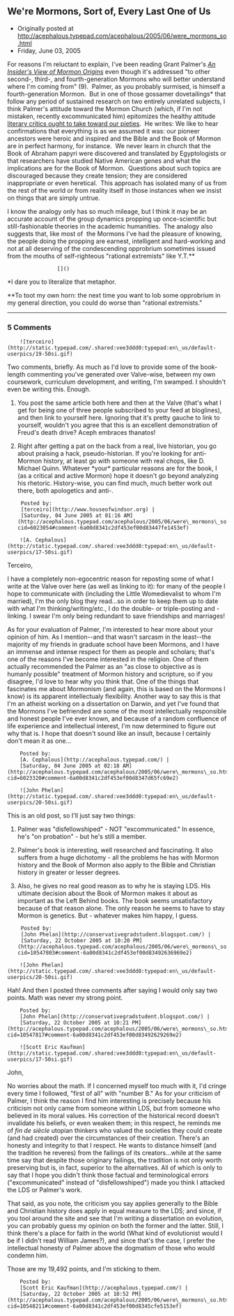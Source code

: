 ## We're Mormons, Sort of, Every Last One of Us

 * Originally posted at http://acephalous.typepad.com/acephalous/2005/06/were_mormons_so.html
 * Friday, June 03, 2005



For reasons I'm reluctant to explain, I've been reading Grant Palmer's [_An Insider's View of Mormon Origins_](http://www.amazon.com/exec/obidos/tg/detail/-/1560851570/qid=1117852340/sr=8-1/ref=sr\_8\_xs\_ap\_i1\_xgl14/102-9607103-5071311?v=glance&s=books&n=507846) even though it's addressed "to other second-, third-, and fourth-generation Mormons who will better understand where I'm coming from" (9).  Palmer, as you probably surmised, is himself a fourth-generation Mormon.  But in one of those gossamer dovetailings\* that follow any period of sustained research on two entirely unrelated subjects, I think Palmer's attitude toward the Mormon Church (which, if I'm not mistaken, recently excommunicated him) epitomizes the healthy attitude [literary critics ought to take toward our pieties](http://www.thevalve.org/go/valve/article/same\_senseless\_ramblings\_slightly\_bigger\_stage\_or\_intellectual\_investments/).  He writes:
We like to hear confirmations that everything is as we assumed it was: our pioneer ancestors were heroic and inspired and the Bible and the Book of Mormon are in perfect harmony, for instance.  We never learn in church that the Book of Abraham papyri were discovered and translated by Egyptologists or that researchers have studied Native American genes and what the implications are for the Book of Mormon.  Questions about such topics are discouraged because they create tension; they are considered inappropriate or even heretical.  This approach has isolated many of us from the rest of the world or from reality itself in those instances when we insist on things that are simply untrue.

I know the analogy only has so much mileage, but I think it may be an accurate account of the group dynamics propping up once-scientific but still-fashionable theories in the academic humanities.  The analogy also suggests that, like most of  the Mormons I've had the pleasure of knowing, the people doing the propping are earnest, intelligent and hard-working and not at all deserving of the condescending opprobrium sometimes issued from the mouths of self-righteous "rational extremists" like Y.T.\*\*

		

					[]()
			

\*I dare you to literalize that metaphor.

\*\*To toot my own horn: the next time you want to lob some opprobrium in my general direction, you could do worse than "rational extremists."  

			

* * *

### 5 Comments 

		

                
[]()

	

		![terceiro](http://static.typepad.com/.shared:vee3ddd0:typepad:en\_us/default-userpics/19-50si.gif)
	

	

		

Two comments, briefly. As much as I'd love to provide some of the book-length commenting you've generated over Valve-wise, between my own coursework, curriculum development, and writing, I'm swamped. I shouldn't even be writing this. Enough.

1. You post the same article both here and then at the Valve (that's what I get for being one of three people subscribed to your feed at bloglines), and then link to yourself here. Ignoring that it's pretty gauche to link to yourself, wouldn't you agree that this is an excellent demonstration of Freud's death drive? Aceph embraces thanatos!

2. Right after getting a pat on the back from a real, live historian, you go about praising a hack, pseudo-historian. If you're looking for anti-Mormon history, at least go with someone with real chops, like D. Michael Quinn. Whatever \*your\* particular reasons are for the book, I (as a critical and active Mormon) hope it doesn't go beyond analyzing his rhetoric. History-wise, you can find much, much better work out there, both apologetics and anti-.

	

		Posted by:
		[terceiro](http://www.houseofwindsor.org) |
		[Saturday, 04 June 2005 at 01:16 AM](http://acephalous.typepad.com/acephalous/2005/06/were\_mormons\_so.html?cid=6023054#comment-6a00d8341c2df453ef00d83447fe1453ef)

[]()

	

		![A. Cephalous](http://static.typepad.com/.shared:vee3ddd0:typepad:en\_us/default-userpics/17-50si.gif)
	

	

		

Terceiro,

I have a completely non-egocentric reason for reposting some of what I write at the Valve over here (as well as linking to it): for many of the people I hope to communicate with (including the Little Womedievalist to whom I'm married), I'm the only blog they read...so in order to keep them up to date with what I'm thinking/writing/etc., I do the double- or triple-posting and -linking.  I swear I'm only being redundant to save friendships and marriages!

As for your evaluation of Palmer, I'm interested to hear more about your opinion of him.  As I mention--and that wasn't sarcasm in the least--the majority of my friends in graduate school have been Mormons, and I have an immense and intense respect for them as people and scholars; that's one of the reasons I've become interested in the religion.  One of them actually recommended the Palmer as an "as close to objective as is humanly possible" treatment of Mormon history and scripture, so if you disagree, I'd love to hear why you think that.  One of the things that fascinates me about Mormonism (and again, this is based on the Mormons I know) is its apparent intellectualy flexibility.  Another way to say this is that I'm an atheist working on a dissertation on Darwin, and yet I've found that the Mormons I've befriended are some of the most intellectually responsible and honest people I've ever known, and because of a random confluence of life experience and intellectual interest, I'm now determined to figure out why that is.  I hope that doesn't sound like an insult, because I certainly don't mean it as one...

	

		Posted by:
		[A. Cephalous](http://acephalous.typepad.com/) |
		[Saturday, 04 June 2005 at 02:18 AM](http://acephalous.typepad.com/acephalous/2005/06/were\_mormons\_so.html?cid=6023320#comment-6a00d8341c2df453ef00d8347d65fc69e2)

[]()

	

		![John Phelan](http://static.typepad.com/.shared:vee3ddd0:typepad:en\_us/default-userpics/20-50si.gif)
	

	

		

This is an old post, so I'll just say two things:

1.  Palmer was "disfellowshiped" - NOT "excommunicated."  In essence, he's "on probation" - but he's still a member.

2.  Palmer's book is interesting, well researched and fascinating.  It also suffers from a huge dichotomy - all the problems he has with Mormon history and the Book of Mormon also apply to the Bible and Christian history in greater or lesser degrees.  

3. Also, he gives no real good reason as to why he is staying LDS.  His ultimate decision about the Book of Mormon makes it about as important as the Left Behind books.  The book seems unsatisfactory because of that reason alone.  The only reason he seems to have to stay Mormon is genetics.  But - whatever makes him happy, I guess.

	

		Posted by:
		[John Phelan](http://conservativegradstudent.blogspot.com/) |
		[Saturday, 22 October 2005 at 10:20 PM](http://acephalous.typepad.com/acephalous/2005/06/were\_mormons\_so.html?cid=10547803#comment-6a00d8341c2df453ef00d83492636969e2)

[]()

	

		![John Phelan](http://static.typepad.com/.shared:vee3ddd0:typepad:en\_us/default-userpics/20-50si.gif)
	

	

		

Hah!  And then I posted three comments after saying I would only say two points.  Math was never my strong point.

	

		Posted by:
		[John Phelan](http://conservativegradstudent.blogspot.com/) |
		[Saturday, 22 October 2005 at 10:21 PM](http://acephalous.typepad.com/acephalous/2005/06/were\_mormons\_so.html?cid=10547817#comment-6a00d8341c2df453ef00d83492629269e2)

[]()

	

		![Scott Eric Kaufman](http://static.typepad.com/.shared:vee3ddd0:typepad:en\_us/default-userpics/17-50si.gif)
	

	

		

John,

No worries about the math.  If I concerned myself too much with it, I'd cringe every time I followed, "first of all" with "number B."  As for your criticism of Palmer, I think the reason I find him interesting is precisely because his criticism not only came from someone within LDS, but from someone who believed in its moral values.  His correction of the historical record doesn't invalidate his beliefs, or even weaken them; in this respect, he reminds me of _fin de siècle_ utopian thinkers who valued the societies they could create (and had created) over the circumstances of their creation.  There's an honesty and integrity to that I respect.  He wants to distance himself (and the tradition he reveres) from the failings of its creators...while at the same time say that despite those originary failings, the tradition is not only worth preserving but is, in fact, superior to the alternatives.  All of which is only to say that I hope you didn't think those factual and terminological errors ("excommunicated" instead of "disfellowshiped") made you think I attacked the LDS or Palmer's work.

That said, as you note, the criticism you say applies generally to the Bible and Christian history does apply in equal measure to the LDS; and since, if you tool around the site and see that I'm writing a dissertation on evolution, you can probably guess my opinion on both the former and the latter.  Still, I think there's a place for faith in the world (What kind of evolutionist would I be if I didn't read William James?), and since that's the case, I prefer the intellectual honesty of Palmer above the dogmatism of those who would condemn him.

Those are my 19,492 points, and I'm sticking to them.

	

		Posted by:
		[Scott Eric Kaufman](http://acephalous.typepad.com/) |
		[Saturday, 22 October 2005 at 10:52 PM](http://acephalous.typepad.com/acephalous/2005/06/were\_mormons\_so.html?cid=10548211#comment-6a00d8341c2df453ef00d8345cfe5153ef)

		

        